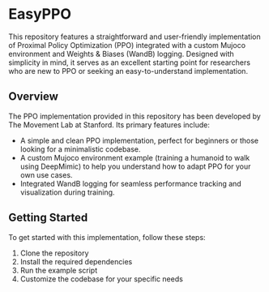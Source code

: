 # EasyPPO
This repository features a straightforward and user-friendly implementation of Proximal Policy Optimization (PPO) integrated with a custom Mujoco environment and Weights & Biases (WandB) logging. Designed with simplicity in mind, it serves as an excellent starting point for researchers who are new to PPO or seeking an easy-to-understand implementation.

## Overview
The PPO implementation provided in this repository has been developed by The Movement Lab at Stanford. Its primary features include:

* A simple and clean PPO implementation, perfect for beginners or those looking for a minimalistic codebase.
* A custom Mujoco environment example (training a humanoid to walk using DeepMimic) to help you understand how to adapt PPO for your own use cases.
* Integrated WandB logging for seamless performance tracking and visualization during training.
## Getting Started
To get started with this implementation, follow these steps:
1. Clone the repository
2. Install the required dependencies
3. Run the example script
4. Customize the codebase for your specific needs
